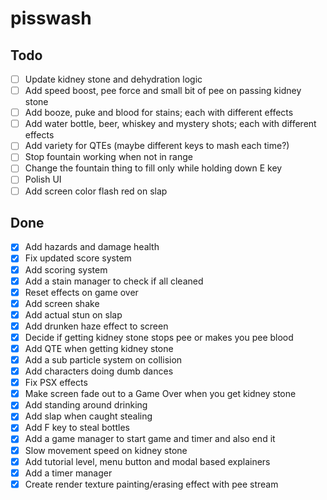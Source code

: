 # pisswash

## Todo

- [ ] Update kidney stone and dehydration logic
- [ ] Add speed boost, pee force and small bit of pee on passing kidney stone 
- [ ] Add booze, puke and blood for stains; each with different effects
- [ ] Add water bottle, beer, whiskey and mystery shots; each with different effects
- [ ] Add variety for QTEs (maybe different keys to mash each time?)
- [ ] Stop fountain working when not in range
- [ ] Change the fountain thing to fill only while holding down E key
- [ ] Polish UI
- [ ] Add screen color flash red on slap

## Done

- [x] Add hazards and damage health
- [x] Fix updated score system
- [x] Add scoring system
- [x] Add a stain manager to check if all cleaned
- [x] Reset effects on game over
- [x] Add screen shake
- [x] Add actual stun on slap
- [x] Add drunken haze effect to screen
- [x] Decide if getting kidney stone stops pee or makes you pee blood
- [x] Add QTE when getting kidney stone
- [x] Add a sub particle system on collision
- [x] Add characters doing dumb dances
- [x] Fix PSX effects
- [x] Make screen fade out to a Game Over when you get kidney stone
- [x] Add standing around drinking
- [x] Add slap when caught stealing
- [x] Add F key to steal bottles
- [x] Add a game manager to start game and timer and also end it
- [x] Slow movement speed on kidney stone
- [x] Add tutorial level, menu button and modal based explainers
- [x] Add a timer manager
- [x] Create render texture painting/erasing effect with pee stream
